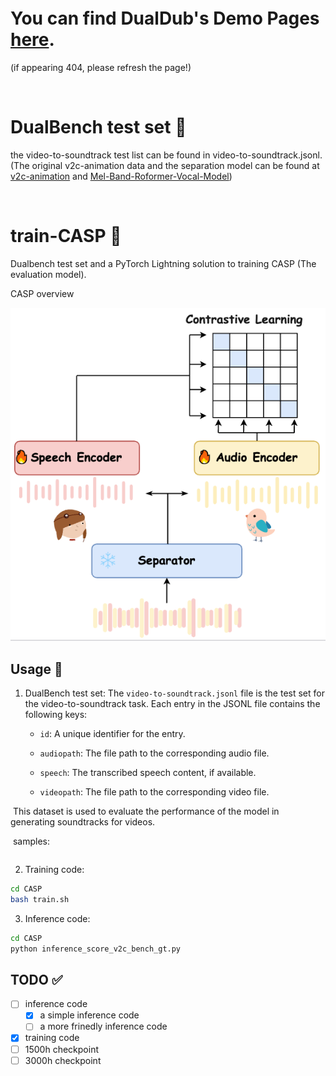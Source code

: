 



&#8203;


&#8203;


&#8203;


# You can find DualDub's Demo Pages [here](https://anonymous.4open.science/w/DualDubDemo-DD18/).
(if appearing 404, please refresh the page!)

&#8203;

# DualBench test set 📎

the video-to-soundtrack test list can be found in video-to-soundtrack.jsonl.
(The original v2c-animation data and the separation model can be found at [v2c-animation](https://github.com/chenqi008/V2C) and [Mel-Band-Roformer-Vocal-Model](https://github.com/KimberleyJensen/Mel-Band-Roformer-Vocal-Model))

&#8203;

# train-CASP 📎

Dualbench test set and a PyTorch Lightning solution to training CASP (The evaluation model).

CASP overview

<p align="center">
    <img src="images/CASP.PNG" alt="CASP Section Image">
</p>

## Usage 🚂

1. DualBench test set:
   The `video-to-soundtrack.jsonl` file is the test set for the video-to-soundtrack task. Each entry in the JSONL file contains the following keys:

   - `id`: A unique identifier for the entry.

   - `audiopath`: The file path to the corresponding audio file.

   - `speech`: The transcribed speech content, if available.

   - `videopath`: The file path to the corresponding video file.


​	This dataset is used to evaluate the performance of the model in generating soundtracks for videos.

​	samples:

```json

```



2. Training code: 

```bash
cd CASP
bash train.sh
```

3. Inference code: 

```bash
cd CASP
python inference_score_v2c_bench_gt.py
```





## TODO ✅

- [ ] inference code
  - [x] a simple inference code
  - [ ] a more frinedly inference code
- [x] training code
- [ ] 1500h checkpoint
- [ ] 3000h checkpoint
